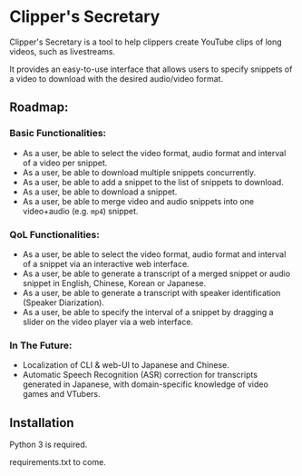 # Clipper's Secretary

Clipper's Secretary is a tool to help clippers create YouTube clips of long videos, such as livestreams. 

It provides an easy-to-use interface that allows users to specify snippets of a video to download with the desired audio/video format.

## Roadmap:

### Basic Functionalities:
* As a user, be able to select the video format, audio format and interval of a video per snippet.
* As a user, be able to download multiple snippets concurrently.
* As a user, be able to add a snippet to the list of snippets to download.
* As a user, be able to download a snippet.
* As a user, be able to merge video and audio snippets into one video+audio (e.g. `mp4`) snippet.

### QoL Functionalities:
* As a user, be able to select the video format, audio format and interval of a snippet via an interactive web interface.
* As a user, be able to generate a transcript of a merged snippet or audio snippet in English, Chinese, Korean or Japanese.
* As a user, be able to generate a transcript with speaker identification (Speaker Diarization).
* As a user, be able to specify the interval of a snippet by dragging a slider on the video player via a web interface.

### In The Future:
* Localization of CLI & web-UI to Japanese and Chinese.
* Automatic Speech Recognition (ASR) correction for transcripts generated in Japanese, with domain-specific knowledge of video games and VTubers.


## Installation
Python 3 is required. 

requirements.txt to come.
